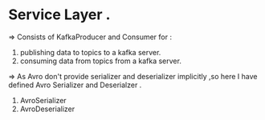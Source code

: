 # Service Layer .

=> Consists of KafkaProducer and Consumer for :

1. publishing data to topics to a kafka server.
2. consuming data from topics from a kafka server.

=> As Avro don't provide serializer and deserializer implicitly ,so here I have defined Avro Serializer and Deserialzer .

1. AvroSerializer
2. AvroDeserializer
